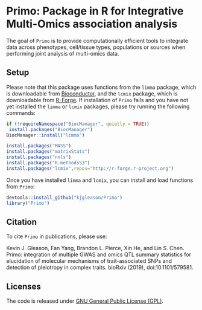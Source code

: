 # Primo: Package in R for Integrative Multi-Omics association analysis

The goal of `Primo` is to provide computationally efficient tools to integrate data across phenotypes, cell/tissue types, populations or sources when performing joint analysis of multi-omics data.

## Setup

Please note that this package uses functions from the `limma` package, which is downloadable from [Bioconductor](https://www.bioconductor.org), and the `lcmix` package, which is downloadable from [R-Forge](https://r-forge.r-project.org). If installation of `Primo` fails and you have not yet installed the `limma` or `lcmix` packages, please try running the following commands:

  ```R
  if (!requireNamespace("BiocManager", quietly = TRUE))
   install.packages("BiocManager")
  BiocManager::install("limma")
  
  install.packages("MASS")
  install.packages("matrixStats")
  install.packages("nnls")
  install.packages("R.methodsS3")
  install.packages("lcmix",repos="http://r-forge.r-project.org")
  ```

Once you have installed `limma` and `lcmix`, you can install and load functions from `Primo`:

  ```R
  devtools::install_github("kjgleason/Primo")
  library("Primo")
  ```

## Citation

To cite `Primo` in publications, please use:

Kevin J. Gleason, Fan Yang, Brandon L. Pierce, Xin He, and Lin S. Chen. Primo: integration of multiple GWAS and omics QTL summary statistics for elucidation of molecular mechanisms of trait-associated SNPs and detection of pleiotropy in complex traits. bioRxiv (2019), doi:10.1101/579581.

## Licenses
The code is released under [GNU General Public License (GPL)](https://opensource.org/licenses/gpl-license).
